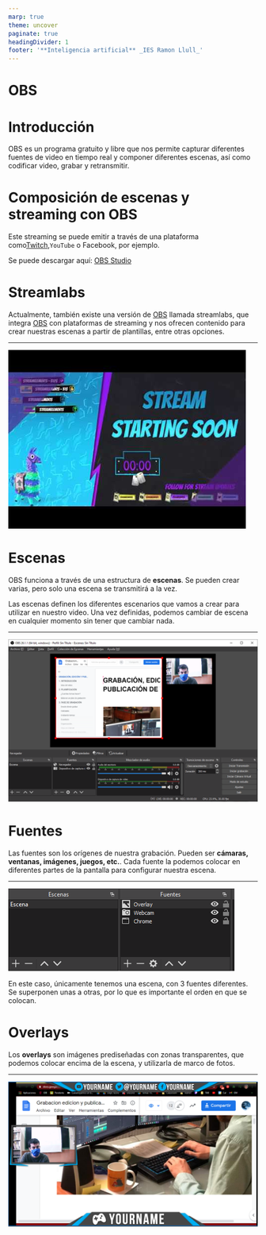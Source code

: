 ```yaml
---
marp: true
theme: uncover
paginate: true
headingDivider: 1
footer: '**Inteligencia artificial** _IES Ramon Llull_'
---
```


# <!-- fit --> OBS

<!-- _class: invert-->

# Introducción

OBS es un programa gratuito y libre que nos permite capturar diferentes fuentes de video en tiempo real y componer diferentes escenas, así como codificar video, grabar y retransmitir.

# Composición de escenas y streaming con OBS

Este streaming se puede emitir a través de una plataforma como[Twitch](twitch/index.md),``YouTube`` o Facebook, por ejemplo.

Se puede descargar aquí: [OBS Studio](https://obsproject.com/es)

# Streamlabs

Actualmente, también existe una versión de [OBS](obs/index.md) llamada streamlabs, que integra [OBS](obs/index.md) con plataformas de streaming y nos ofrecen contenido para crear nuestras escenas a partir de plantillas, entre otras opciones.

---

![imagen](media/image49.png)

# Escenas

OBS funciona a través de una estructura de **escenas**. Se pueden crear varias, pero solo una escena se transmitirá a la vez.

Las escenas definen los diferentes escenarios que vamos a crear para utilizar en nuestro video. Una vez definidas, podemos cambiar de escena en cualquier momento sin tener que cambiar nada.

---

![imagen](media/image50.png)

# Fuentes

Las fuentes son los orígenes de nuestra grabación. Pueden ser **cámaras, ventanas, imágenes, juegos, etc.**. Cada fuente la podemos colocar en diferentes partes de la pantalla para configurar nuestra escena.

---

![imagen](media/image51.png)

En este caso, únicamente tenemos una escena, con 3 fuentes diferentes. Se superponen unas a otras, por lo que es importante el orden en que se colocan.

# Overlays

Los **overlays** son imágenes prediseñadas con zonas transparentes, que podemos colocar encima de la escena, y utilizarla de marco de fotos.

---

![imagen](media/image52.png)
